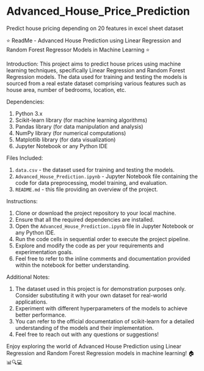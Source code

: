 # Advanced_House_Price_Prediction
Predict house pricing depending on 20 features in excel sheet dataset 


⭐️ ReadMe - Advanced House Prediction using Linear Regression and Random Forest Regressor Models in Machine Learning ⭐️

Introduction:
This project aims to predict house prices using machine learning techniques, specifically Linear Regression and Random Forest Regression models. The data used for training and testing the models is sourced from a real estate dataset comprising various features such as house area, number of bedrooms, location, etc.

Dependencies:
1. Python 3.x
2. Scikit-learn library (for machine learning algorithms)
3. Pandas library (for data manipulation and analysis)
4. NumPy library (for numerical computations)
5. Matplotlib library (for data visualization)
6. Jupyter Notebook or any Python IDE

Files Included:
1. `data.csv` - the dataset used for training and testing the models.
2. `Advanced_House_Prediction.ipynb` - Jupyter Notebook file containing the code for data preprocessing, model training, and evaluation.
3. `README.md` - this file providing an overview of the project.

Instructions:
1. Clone or download the project repository to your local machine.
2. Ensure that all the required dependencies are installed.
3. Open the `Advanced_House_Prediction.ipynb` file in Jupyter Notebook or any Python IDE.
4. Run the code cells in sequential order to execute the project pipeline.
5. Explore and modify the code as per your requirements and experimentation goals.
6. Feel free to refer to the inline comments and documentation provided within the notebook for better understanding.

Additional Notes:
1. The dataset used in this project is for demonstration purposes only. Consider substituting it with your own dataset for real-world applications.
2. Experiment with different hyperparameters of the models to achieve better performance.
3. You can refer to the official documentation of scikit-learn for a detailed understanding of the models and their implementation.
4. Feel free to reach out with any questions or suggestions!

Enjoy exploring the world of Advanced House Prediction using Linear Regression and Random Forest Regression models in machine learning! 🏠📊🔍💻
